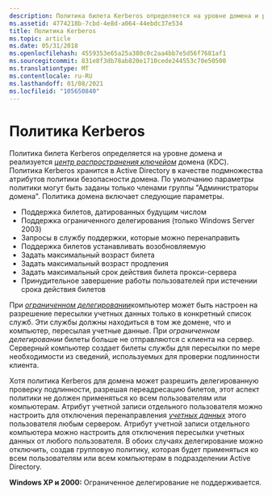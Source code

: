 ```yaml
---
description: Политика билета Kerberos определяется на уровне домена и реализуется центр распространения ключейом домена (KDC).
ms.assetid: 4774218b-7cbd-4e8d-a064-44ebdc37e534
title: Политика Kerberos
ms.topic: article
ms.date: 05/31/2018
ms.openlocfilehash: 4559353e65a25a380c0c2aa4bb7e5d56f7681af1
ms.sourcegitcommit: 831e8f3db78ab820e1710cede244553c70e50500
ms.translationtype: MT
ms.contentlocale: ru-RU
ms.lasthandoff: 01/08/2021
ms.locfileid: "105650840"
---
```

# <a name="kerberos-policy"></a>Политика Kerberos

Политика билета Kerberos определяется на уровне домена и реализуется [*центр распространения ключейом*](../secgloss/k-gly.md) домена (KDC). Политика Kerberos хранится в Active Directory в качестве подмножества атрибутов политики безопасности домена. По умолчанию параметры политики могут быть заданы только членами группы "Администраторы домена". Политика домена включает следующие параметры.

-   Поддержка билетов, датированных будущим числом
-   Поддержка ограниченного делегирования (только Windows Server 2003)
-   Запросы в службу поддержки, которые можно перенаправить
-   Поддержка билетов устанавливать возобновляемую
-   Задать максимальный возраст билета
-   Задать максимальный возраст продления
-   Задать максимальный срок действия билета прокси-сервера
-   Принудительное завершение работы пользователей при истечении срока действия билетов

При [*ограниченном делегировании*](../secgloss/c-gly.md)компьютер может быть настроен на разрешение пересылки учетных данных только в конкретный список служб. Эти службы должны находиться в том же домене, что и компьютер, пересылая учетные данные. При *ограниченном делегировании* билеты больше не отправляются с клиента на сервер. Серверный компьютер создает билеты службы для пересылки по мере необходимости из сведений, используемых для проверки подлинности клиента.

Хотя политика Kerberos для домена может разрешить делегированную проверку подлинности, разрешая переадресацию билетов, этот аспект политики не должен применяться ко всем пользователям или компьютерам. Атрибут учетной записи отдельного пользователя можно настроить для отключения перенаправления [*учетных данных*](../secgloss/c-gly.md) этого пользователя любым сервером. Атрибут учетной записи отдельного компьютера можно настроить для отключения пересылки учетных данных от любого пользователя. В обоих случаях делегирование можно отключить, создав групповую политику, которая будет применяться ко всем пользователям или всем компьютерам в подразделении Active Directory.

**Windows XP и 2000:** Ограниченное делегирование не поддерживается.

 

 
